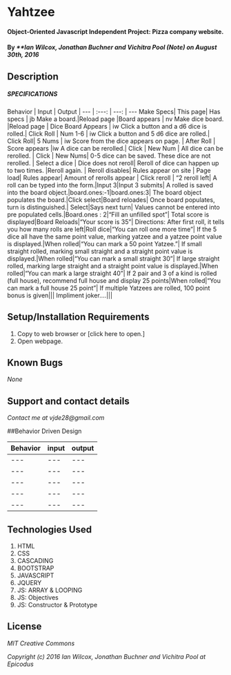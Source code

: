 # Yahtzee

#### Object-Oriented Javascript Independent Project: Pizza company website.

#### By _**Ian Wilcox, Jonathan Buchner and Vichitra Pool (Note) on August 30th, 2016_

## Description

##### SPECIFICATIONS

Behavior | Input | Output |
--- | :---: | ---: | ---
Make Specs| This page| Has specs | jb
Make a board.|Reload page |Board appears | nv
Make dice board. |Reload page | Dice Board Appears | iw
Click a button and a d6 dice is rolled.| Click Roll | Num 1-6 | iw
Click a button and 5 d6 dice are rolled.| Click Roll|  5 Nums | iw
Score from the dice appears on page. | After Roll | Score appears |iw
A dice can be rerolled.| Click | New Num |
All dice can be rerolled. | Click | New Nums|
0-5 dice can be saved.  These dice are not rerolled. | Select a dice | Dice does not reroll|
Reroll of dice can happen up to two times. |Reroll again. |  Reroll disables|
Rules appear on site | Page load| Rules appear|
Amount of rerolls appear | Click reroll | “2 reroll left|
A roll can be typed into the form.|Input 3|Input 3 submits|
A rolled is saved into the board object.|board.ones:-1|board.ones:3|
The board object populates the board.|Click select|Board reloades|
Once board populates, turn is distinguished.| Select|Says next turn|
Values cannot be entered into pre populated cells.|Board.ones : 2|“Fill an unfilled spot”|
Total score is displayed|Board Reloads|“Your score is 35”|
Directions: After first roll, it tells you how many rolls are left|Roll dice|“You can roll one more time”|
If the 5 dice all have the same point value, marking yatzee and a yatzee point value is displayed.|When rolled|“You can mark a 50 point Yatzee.”|
If small straight rolled, marking small straight and a straight point value is displayed.|When rolled|“You can mark a small straight 30”|
If large straight rolled, marking large straight and a straight point value is displayed.|When rolled|“You can mark a large straight 40”|
If 2 pair and 3 of a kind is rolled (full house), recommend full house and display 25 points|When rolled|“You can mark a full house 25 point”|
If multiple Yatzees are rolled, 100 point bonus is given|||
Impliment joker....|||


## Setup/Installation Requirements
1. Copy to web browser or [click here to open.]
2. Open  webpage.

## Known Bugs
_None_

## Support and contact details
_Contact me at vjde28@gmail.com_

##Behavior Driven Design

|Behavior | input | output|
|---|---|---|
|---|---|---|
|---|---|---|
|---|---|---|
|---|---|---|
|---|---|---|

## Technologies Used

1. HTML
2. CSS
3. CASCADING
4. BOOTSTRAP
5. JAVASCRIPT
6. JQUERY
7. JS: ARRAY & LOOPING
8. JS: Objectives
9. JS: Constructor & Prototype

## License

_*MIT Creative Commons*_

_Copyright (c) 2016 Ian Wilcox, Jonathan Buchner and Vichitra Pool at Epicodus_
